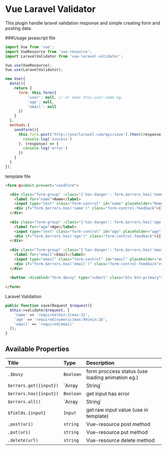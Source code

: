 # Vue Laravel Validator

This plugin handle laravel validation response and simple creating form and posting data.

###Usage
javascript file
``` js
import Vue from 'vue';
import VueResource from 'vue-resource';
import LaravelValidator from 'vue-laravel-validator';

Vue.use(VueResource);
Vue.use(LaravelValidator);

new Vue({
  data(){
    return {
      form: this.form({
          'user': null, // or Vuex this.user.name eg.
          'age': null,
          'email': null
      })
    }
  },
  methods:{
    sendform(){
      this.form.post('http://yourlaravel.com/api/save').then((response) => {
        console.log('success')
      }, (response) => {
        console.log('error')
      })
    }
  }
});
```
template file
``` html
<form @submit.prevent="sendForm">

  <div class="form-group" :class="{'has-danger': form.$errors.has('name')}">
    <label for="name">Name</label>
    <input type="text" class="form-control" id="name" placeholder="Name" v-model="form.$fields.name">
    <div if="form.$errors.has('name')" class="form-control-feedback">{{form.$errors.get('name')}}</div>
  </div>
  
  <div class="form-group" :class="{'has-danger': form.$errors.has('age')}">
    <label for="age">Age</label>
    <input type="text" class="form-control" id="age" placeholder="age" v-model="form.$fields.age">
    <div if="form.$errors.has('age')" class="form-control-feedback">{{form.$errors.get('age')}}</div>
  </div>
  
  <div class="form-group" :class="{'has-danger': form.$errors.has('email')}">
    <label for="email">Email</label>
    <input type="email" class="form-control" id="email" placeholder="email" v-model="form.$fields.email">
    <div if="form.$errors.has('email')" class="form-control-feedback">{{form.$errors.get('email')}}</div>
  </div>
  
  <button :disabled="form.$busy" type="submit" class="btn btn-primary">Save</button>
  
</form>
```

Laravel Validation
``` php
public function save(Request $request){
  $this->validate($request, [
    'name' => 'required|min:3|max:32',
    'age' => 'required|numeric|max:99|min:18',
    'email' => 'required|email'
  ]);
}
```

## Available Properties
| Title | Type | Description |
| :------------- | :------------- | :------------- |
| `.$busy` | `Boolean` | form proccess status (use loading animation eg.)  |
| `$errors.get({input})` | `Array|String` | Get laravel response error  |
| `$errors.has({input})` | `Boolean` | get input has error  |
| `$errors.all()` | `Array|String` | get all laravel errors |
| `$fields.{input}` | `Input` | get raw input value (use in template) |
| `.post(uri)` | `string` | Vue-resource post method |
| `.put(uri)` | `string` | Vue-resource put method |
| `.delete(url)` | `string` | Vue-resource delete method |

